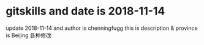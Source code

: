 # gitskills and date is 2018-11-14
update 2018-11-14 and author is chenningfugg
this is description & province is Beijing
各种修改
